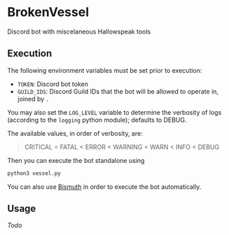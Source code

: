 # BrokenVessel

Discord bot with miscelaneous Hallowspeak tools

## Execution

The following environment variables must be set prior to execution:

 - `TOKEN`: Discord bot token
 - `GUILD_IDS`: Discord Guild IDs that the bot will be allowed to operate in, joined by `.`

 You may also set the `LOG_LEVEL` variable to determine the verbosity of logs (according to the `logging` python module); defaults to DEBUG.

 The available values, in order of verbosity, are:

 > CRITICAL = FATAL < ERROR < WARNING = WARN < INFO < DEBUG

 Then you can execute the bot standalone using

 ```sh
python3 vessel.py
 ```

You can also use [Bismuth](https://github.com/PYROP3/Bismuth) in order to execute the bot automatically.

## Usage

_Todo_
